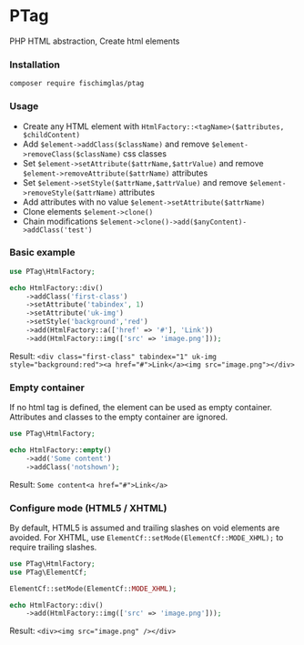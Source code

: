 # PTag

PHP HTML abstraction, Create html elements

### Installation

`composer require fischimglas/ptag`

### Usage

- Create any HTML element with `HtmlFactory::<tagName>($attributes, $childContent)`
- Add `$element->addClass($className)` and remove `$element->removeClass($className)` css classes
- Set `$element->setAttribute($attrName,$attrValue)` and remove `$element->removeAttribute($attrName)` attributes
- Set `$element->setStyle($attrName,$attrValue)` and remove `$element->removeStyle($attrName)` attributes
- Add attributes with no value `$element->setAttribute($attrName)`
- Clone elements `$element->clone()`
- Chain modifications `$element->clone()->add($anyContent)->addClass('test')`

### Basic example

```php 
use PTag\HtmlFactory;

echo HtmlFactory::div()
    ->addClass('first-class')
    ->setAttribute('tabindex', 1)
    ->setAttribute('uk-img')
    ->setStyle('background','red')
    ->add(HtmlFactory::a(['href' => '#'], 'Link'))
    ->add(HtmlFactory::img(['src' => 'image.png']));
 ```

Result:
`<div class="first-class" tabindex="1" uk-img style="background:red"><a href="#">Link</a><img src="image.png"></div>`

### Empty container

If no html tag is defined, the element can be used as empty container. Attributes and classes to the empty container are
ignored.

```php 
use PTag\HtmlFactory;

echo HtmlFactory::empty()
    ->add('Some content')
    ->addClass('notshown');
 ```

Result:
`Some content<a href="#">Link</a>`

### Configure mode (HTML5 / XHTML)

By default, HTML5 is assumed and trailing slashes on void elements are avoided. For XHTML,
use `ElementCf::setMode(ElementCf::MODE_XHML);` to require trailing slashes.

```php 
use PTag\HtmlFactory;
use PTag\ElementCf;

ElementCf::setMode(ElementCf::MODE_XHML);

echo HtmlFactory::div()
    ->add(HtmlFactory::img(['src' => 'image.png']));
 ```

Result:
`<div><img src="image.png" /></div>`
